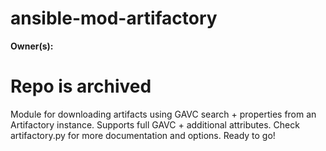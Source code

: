 # ansible-mod-artifactory
**Owner(s):** 

# Repo is archived

Module for downloading artifacts using GAVC search + properties from an Artifactory instance.  Supports full GAVC + additional attributes.  Check artifactory.py for more documentation and options.  Ready to go!
